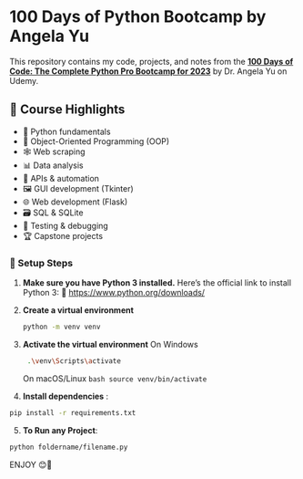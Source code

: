 # 100 Days of Python Bootcamp by Angela Yu

This repository contains my code, projects, and notes from the **[100 Days of Code: The Complete Python Pro Bootcamp for 2023](https://www.udemy.com/course/100-days-of-code/)** by Dr. Angela Yu on Udemy.

## 📘 Course Highlights

- 🐍 Python fundamentals  
- 🧱 Object-Oriented Programming (OOP)  
- 🕸️ Web scraping  
- 📊 Data analysis  
- 🔌 APIs & automation  
- 🖼️ GUI development (Tkinter)  
- 🌐 Web development (Flask)  
- 🗃️ SQL & SQLite  
- 🧪 Testing & debugging  
- 🏆 Capstone projects  


### 🔧 Setup Steps

1. **Make sure you have Python 3 installed.**
    Here’s the official link to install Python 3:
    🔗 https://www.python.org/downloads/
   
2. **Create a virtual environment**  
   ```bash
   python -m venv venv
   ```
   
3. **Activate the virtual environment**
   On Windows
      ```bash
       .\venv\Scripts\activate
      ```
    On macOS/Linux
       ```bash
       source venv/bin/activate
       ```

4. **Install dependencies** :
  ```bash
  pip install -r requirements.txt
  ```

5. **To Run any Project**:
  ```bash
  python foldername/filename.py
  ```
ENJOY 😊🎉
